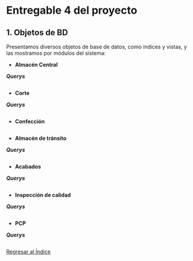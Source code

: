 # Entregable 4 del proyecto
## 1. Objetos de BD
Presentamos diversos objetos de base de datos, como índices y vistas, y las mostramos por módulos del sistema:
* **Almacén Central**


***Querys***
```sql

```
  
* **Corte**


***Querys***
```sql

```
  
* **Confección**
```sql

```
  
* **Almacén de tránsito**

***Querys***
```sql

```
  
* **Acabados**


***Querys***
```sql

```
  
* **Inspección de calidad**


***Querys***
```sql

```

* **PCP**


***Querys***
```sql

```


[Regresar al Índice](./indice.md)
